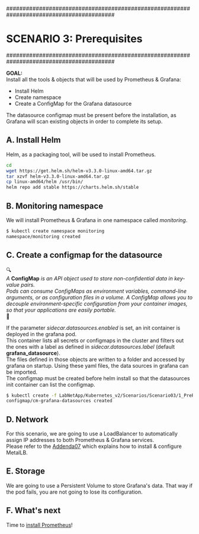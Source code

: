 #########################################################################################
# SCENARIO 3: Prerequisites
#########################################################################################

**GOAL:**  
Install all the tools & objects that will be used by Prometheus & Grafana:

- Install Helm
- Create namespace
- Create a ConfigMap for the Grafana datasource

The datasource configmap must be present before the installation, as Grafana will scan existing objects in order to complete its setup.

## A. Install Helm

Helm, as a packaging tool, will be used to install Prometheus.

```bash
cd
wget https://get.helm.sh/helm-v3.3.0-linux-amd64.tar.gz
tar xzvf helm-v3.3.0-linux-amd64.tar.gz
cp linux-amd64/helm /usr/bin/
helm repo add stable https://charts.helm.sh/stable
```

## B. Monitoring namespace

We will install Prometheus & Grafana in one namespace called _monitoring_.  

```bash
$ kubectl create namespace monitoring
namespace/monitoring created
```

## C. Create a configmap for the datasource

:mag:  
*A* **ConfigMap** *is an API object used to store non-confidential data in key-value pairs.  
Pods can consume ConfigMaps as environment variables, command-line arguments, or as configuration files in a volume. A ConfigMap allows you to decouple environment-specific configuration from your container images, so that your applications are easily portable.*  
:mag_right: 

If the parameter _sidecar.datasources.enabled_ is set, an init container is deployed in the grafana pod.  
This container lists all secrets or configmaps in the cluster and filters out the ones with a label as defined in _sidecar.datasources.label_ (default **grafana_datasource**).  
The files defined in those objects are written to a folder and accessed by grafana on startup. Using these yaml files, the data sources in grafana can be imported.  
The configmap must be created before helm install so that the datasources init container can list the configmap.

```bash
$ kubectl create -f LabNetApp/Kubernetes_v2/Scenarios/Scenario03/1_PreRequisites/cm-grafana-datasources.yaml
configmap/cm-grafana-datasources created
```

## D. Network

For this scenario, we are going to use a LoadBalancer to automatically assign IP addresses to both Prometheus & Grafana services.  
Please refer to the [Addenda07](../../../Addendum/Addenda07) which explains how to install & configure MetalLB.

## E. Storage

We are going to use a Persistent Volume to store Grafana's data.  That way if the pod fails, you are not going to lose its configuration.

## F. What's next

Time to [install Prometheus](../2_Prometheus)!  
